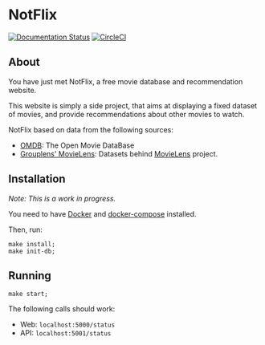 # NotFlix

[![Documentation Status](https://readthedocs.org/projects/notflix/badge/?version=latest)](https://notflix.readthedocs.io/en/latest/?badge=latest)
[![CircleCI](https://circleci.com/gh/ericdaat/notflix.svg?style=svg)](https://circleci.com/gh/ericdaat/notflix)

## About

You have just met NotFlix, a free movie database and recommendation website.

This website is simply a side project, that aims at displaying a fixed dataset of movies,
and provide recommendations about other movies to watch.

NotFlix based on data from the following sources:

* [OMDB](http://www.omdbapi.com/): The Open Movie DataBase
* [Grouplens' MovieLens](https://grouplens.org/datasets/movielens/):
    Datasets behind [MovieLens](https://movielens.org/) project.

## Installation

*Note: This is a work in progress.*

You need to have [Docker](https://www.docker.com/get-started)
and [docker-compose](https://docs.docker.com/compose/) installed.

Then, run:

``` text
make install;
make init-db;
```

## Running

``` text
make start;
```

The following calls should work:

* Web: `localhost:5000/status`
* API: `localhost:5001/status`
